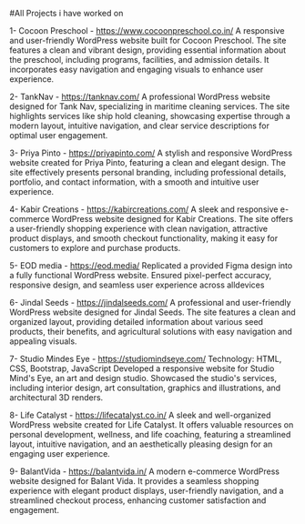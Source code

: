 #All Projects i have worked on

1- Cocoon Preschool - https://www.cocoonpreschool.co.in/
    A responsive and user-friendly WordPress website built for Cocoon Preschool. The site features a clean and vibrant design, providing essential information about the preschool, including programs, facilities, and admission details. It incorporates easy navigation and engaging visuals to enhance user experience.

2- TankNav - https://tanknav.com/
    A professional WordPress website designed for Tank Nav, specializing in maritime cleaning services. The site highlights services like ship hold cleaning, showcasing expertise through a modern layout, intuitive navigation, and clear service descriptions for optimal user engagement.

3- Priya Pinto - https://priyapinto.com/
    A stylish and responsive WordPress website created for Priya Pinto, featuring a clean and elegant design. The site effectively presents personal branding, including professional details, portfolio, and contact information, with a smooth and intuitive user experience.

4- Kabir Creations - https://kabircreations.com/
    A sleek and responsive e-commerce WordPress website designed for Kabir Creations. The site offers a user-friendly shopping experience with clean navigation, attractive product displays, and smooth checkout functionality, making it easy for customers to explore and purchase products.

5- EOD media - https://eod.media/
    Replicated a provided Figma design into a fully functional WordPress website. Ensured pixel-perfect accuracy, responsive design, and seamless user experience across alldevices

6- Jindal Seeds - https://jindalseeds.com/
    A professional and user-friendly WordPress website designed for Jindal Seeds. The site features a clean and organized layout, providing detailed information about various seed products, their benefits, and agricultural solutions with easy navigation and appealing visuals.

7- Studio Mindes Eye - https://studiomindseye.com/
     Technology:  HTML, CSS, Bootstrap, JavaScript
 Developed a responsive website for Studio Mind's Eye, an art and design studio. Showcased the studio's services, including interior design, art consultation, graphics and illustrations, and architectural 3D renders.

8- Life Catalyst - https://lifecatalyst.co.in/
    A sleek and well-organized WordPress website created for Life Catalyst. It offers valuable resources on personal development, wellness, and life coaching, featuring a streamlined layout, intuitive navigation, and an aesthetically pleasing design for an engaging user experience.

9- BalantVida - https://balantvida.in/
    A modern e-commerce WordPress website designed for Balant Vida. It provides a seamless shopping experience with elegant product displays, user-friendly navigation, and a streamlined checkout process, enhancing customer satisfaction and engagement.
